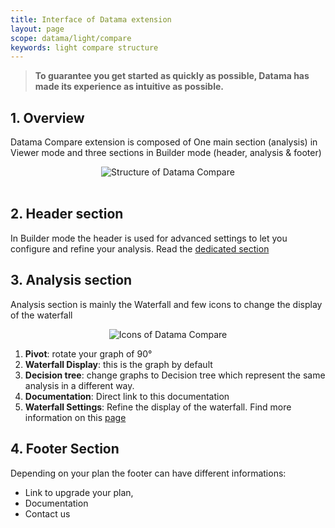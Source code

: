 ```yaml
---
title: Interface of Datama extension
layout: page
scope: datama/light/compare
keywords: light compare structure
---
```


> **To guarantee you get started as quickly as possible, Datama has made its experience as intuitive as possible.**

## 1. Overview

Datama Compare extension is composed of One main section (analysis) in Viewer mode and three sections in Builder mode (header, analysis & footer)

<center><img src="{{site.url}}/{{site.baseurl}}/extensions/datama-compare/assets/img/structure.png" alt="Structure of Datama Compare" title="Datama Compare - Structure" /></center>




<br>

## 2. Header section 

In Builder mode the header is used for advanced settings to let you configure and refine your analysis. Read the [dedicated section]({{site.url}}/{{site.baseurl}}/extensions/datama-compare/settings/settings.html)


## 3. Analysis section

Analysis section is mainly the Waterfall and few icons to change the display of the waterfall


<center><img src="{{site.url}}/{{site.baseurl}}/extensions/datama-compare/assets/img/Analysis_icons.png" alt="Icons of Datama Compare" title="Icons of Datama Compare" /></center>

1. **Pivot**: rotate your graph of 90°
2. **Waterfall Display**: this is the graph by default
3. **Decision tree**: change graphs to Decision tree which represent the same analysis in a different way.
4. **Documentation**: Direct link to this documentation
5. **Waterfall Settings**: Refine the display of the waterfall. Find more information on this [page]({{site.url}}/{{site.baseurl}}/extensions/datama-compare/settings/settings.html)


## 4. Footer Section

Depending on your plan the footer can have different informations: 
- Link to upgrade your plan, 
- Documentation 
- Contact us

